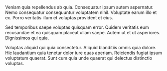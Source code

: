 Veniam quia repellendus ab quia. Consequatur ipsum autem aspernatur. Nemo consequatur consequuntur voluptatem nihil. Voluptate earum illo et ex. Porro veritatis illum et voluptas provident et eius.
 Sed temporibus saepe voluptas quisquam error. Quidem veritatis eum recusandae et ea quisquam placeat ullam saepe. Autem ut et ut asperiores. Dignissimos qui quia.
 Voluptas aliquid qui quia consectetur. Aliquid blanditiis omnis quia dolore. Hic laudantium quia tenetur dolor iure quas aperiam. Reiciendis fugiat ipsum voluptatum quaerat. Sunt cum quia unde quaerat qui delectus distinctio voluptas.